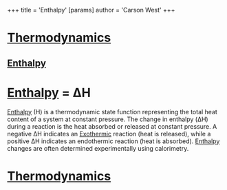 +++
 title = 'Enthalpy'
[params]
	author = 'Carson West'
+++
# [Thermodynamics](./../thermodynamics/)

## [Enthalpy](./../enthalpy/)
# **[Enthalpy](./../enthalpy/) = ΔH**

[Enthalpy](./../enthalpy/) (H) is a thermodynamic state function representing the total heat content of a system at constant pressure.  The change in enthalpy (ΔH) during a reaction is the heat absorbed or released at constant pressure.  A negative ΔH indicates an [Exothermic](./../exothermic/) reaction (heat is released), while a positive ΔH indicates an endothermic reaction (heat is absorbed).  [Enthalpy](./../enthalpy/) changes are often determined experimentally using calorimetry.

# [Thermodynamics](./../thermodynamics/)